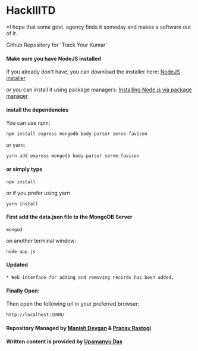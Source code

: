 # HackIIITD

*I hope that some govt. agency finds it someday and makes a software out of it.

Github Repository for 'Track Your Kumar'

#### Make sure you have NodeJS installed
If you already don't have, you can download the installer here:
[NodeJS installer](https://nodejs.org/en/download/current/)

or you can install it using package managers:
[Installing Node.js via package manager](https://nodejs.org/en/download/package-manager/)

#### install the dependencies
You can use npm:
```
npm install express mongodb body-parser serve-favicon
```
or yarn:
```
yarn add express mongodb body-parser serve-favicon
```

#### or simply type
```
npm install
```
or if you prefer using yarn
```
yarn install
```

#### First add the data.json file to the MongoDB Server

```
mongod
```
on another terminal window:
```
node app.js
```    
    
#### Updated
    * Web interface for adding and removing records has been added.

#### Finally Open:
Then open the following url in your preferred browser:
```
http://localhost:1000/
```

#### Repository Managed by [Manish Devgan](https://github.com/gabru-md) & [Pranav Rastogi](https://github.com/pranav-rastogi)
#### Written content is provided by [Upamanyu Das](https://www.facebook.com/profile.php?id=100013171476679)
